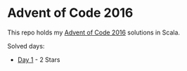 # Advent of Code 2016

This repo holds my [Advent of Code 2016](http://adventofcode.com/2016/) solutions in Scala.

Solved days:

* [Day 1](http://adventofcode.com/2016/day/1) - 2 Stars


